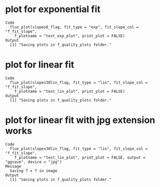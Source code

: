 # plot for exponential fit

    Code
      flux_plot(slopes0_flag, fit_type = "exp", fit_slope_col = "f_fit_slope",
        f_plotname = "test_exp_plot", print_plot = FALSE)
    Output
      [1] "Saving plots in f_quality_plots folder."

# plot for linear fit

    Code
      flux_plot(slopes30lin_flag, fit_type = "lin", fit_slope_col = "f_fit_slope",
        f_plotname = "test_lin_plot", print_plot = FALSE)
    Output
      [1] "Saving plots in f_quality_plots folder."

# plot for linear fit with jpg extension works

    Code
      flux_plot(slopes30lin_flag, fit_type = "lin", fit_slope_col = "f_fit_slope",
        f_plotname = "test_lin_plot", print_plot = FALSE, output = "ggsave", device = "jpg")
    Message
      Saving 7 x 7 in image
    Output
      [1] "Saving plots in f_quality_plots folder."

